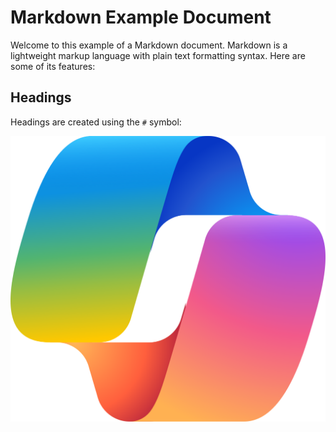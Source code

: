 # Markdown Example Document

Welcome to this example of a Markdown document. Markdown is a lightweight markup language with plain text formatting syntax. Here are some of its features:

## Headings

Headings are created using the `#` symbol:

![copilot](https://raw.githubusercontent.com/phamgiagia/blogx/main/copilot.svg)
